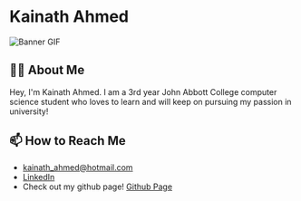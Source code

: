 # Kainath Ahmed

![Banner GIF](https://www.google.com/url?sa=i&url=https%3A%2F%2Fwww.pinterest.com%2Fideas%2Fsun-banner-gif%2F936309518340%2F&psig=AOvVaw06WRUSAm_dUnYZmfnboPX8&ust=1732230349650000&source=images&cd=vfe&opi=89978449&ved=0CBMQjRxqFwoTCNj044eD7IkDFQAAAAAdAAAAABAE)

## 👩‍💻 About Me

Hey, I'm Kainath Ahmed. I am a 3rd year John Abbott College computer science student who loves to learn and will keep on pursuing my passion in university!

## 📫 How to Reach Me

- kainath_ahmed@hotmail.com
- [LinkedIn](https://www.linkedin.com/in/kainath-ahmed-474ab4266/)
- Check out my github page! [Github Page](https://kainath05.github.io/)
